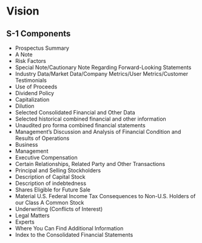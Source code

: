 # Vision

## S-1 Components

* Prospectus Summary
* A Note
* Risk Factors
* Special Note/Cautionary Note Regarding Forward-Looking Statements
* Industry Data/Market Data/Company Metrics/User Metrics/Customer Testimonials
* Use of Proceeds
* Dividend Policy
* Capitalization
* Dilution
* Selected Consolidated Financial and Other Data
* Selected historical combined financial and other information
* Unaudited pro forma combined financial statements
* Management’s Discussion and Analysis of Financial Condition and Results of Operations
* Business
* Management
* Executive Compensation
* Certain Relationships, Related Party and Other Transactions
* Principal and Selling Stockholders
* Description of Capital Stock
* Description of indebtedness
* Shares Eligible for Future Sale
* Material U.S. Federal Income Tax Consequences to Non-U.S. Holders of our Class A Common Stock
* Underwriting (Conflicts of Interest)
* Legal Matters
* Experts
* Where You Can Find Additional Information
* Index to the Consolidated Financial Statements
